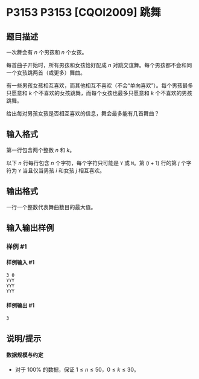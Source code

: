 # P3153 P3153 [CQOI2009] 跳舞

## 题目描述

一次舞会有 $n$ 个男孩和 $n$ 个女孩。

每首曲子开始时，所有男孩和女孩恰好配成 $n$ 对跳交谊舞。每个男孩都不会和同一个女孩跳两首（或更多）舞曲。

有一些男孩女孩相互喜欢，而其他相互不喜欢（不会“单向喜欢”）。每个男孩最多只愿意和 $k$ 个不喜欢的女孩跳舞，而每个女孩也最多只愿意和 $k$ 个不喜欢的男孩跳舞。

给出每对男孩女孩是否相互喜欢的信息，舞会最多能有几首舞曲？

## 输入格式

第一行包含两个整数 $n$ 和 $k$。

以下 $n$ 行每行包含 $n$ 个字符，每个字符只可能是 `Y` 或 `N`。第 $(i + 1)$ 行的第 $j$ 个字符为 `Y` 当且仅当男孩 $i$ 和女孩 $j$ 相互喜欢。


## 输出格式

一行一个整数代表舞曲数目的最大值。

## 输入输出样例

### 样例 #1

#### 样例输入 #1

```
3 0
YYY
YYY
YYY
```

#### 样例输出 #1

```
3
```

## 说明/提示

#### 数据规模与约定

- 对于 $100\%$ 的数据，保证 $1\leq n\leq 50$，$0\leq k\leq 30$。
